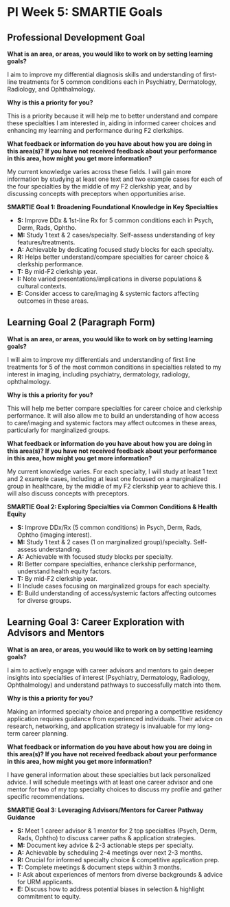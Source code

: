 # PI Week 5: SMARTIE Goals

## Professional Development Goal

**What is an area, or areas, you would like to work on by setting learning goals?**

I aim to improve my differential diagnosis skills and understanding of first-line treatments for 5 common conditions each in Psychiatry, Dermatology, Radiology, and Ophthalmology.

**Why is this a priority for you?**

This is a priority because it will help me to better understand and compare these specialties I am interested in, aiding in informed career choices and enhancing my learning and performance during F2 clerkships.

**What feedback or information do you have about how you are doing in this area(s)? If you have not received feedback about your performance in this area, how might you get more information?**

My current knowledge varies across these fields. I will gain more information by studying at least one text and two example cases for each of the four specialties by the middle of my F2 clerkship year, and by discussing concepts with preceptors when opportunities arise.

**SMARTIE Goal 1: Broadening Foundational Knowledge in Key Specialties**

*   **S:** Improve DDx & 1st-line Rx for 5 common conditions each in Psych, Derm, Rads, Ophtho.
*   **M:** Study 1 text & 2 cases/specialty. Self-assess understanding of key features/treatments.
*   **A:** Achievable by dedicating focused study blocks for each specialty.
*   **R:** Helps better understand/compare specialties for career choice & clerkship performance.
*   **T:** By mid-F2 clerkship year.
*   **I:** Note varied presentations/implications in diverse populations & cultural contexts.
*   **E:** Consider access to care/imaging & systemic factors affecting outcomes in these areas.

## Learning Goal 2 (Paragraph Form)

**What is an area, or areas, you would like to work on by setting learning goals?**

I will aim to improve my differentials and understanding of first line treatments for 5 of the most common conditions in specialties related to my interest in imaging, including psychiatry, dermatology, radiology, ophthalmology.

**Why is this a priority for you?**

This will help me better compare specialties for career choice and clerkship performance. It will also allow me to build an understanding of how access to care/imaging and systemic factors may affect outcomes in these areas, particularly for marginalized groups.

**What feedback or information do you have about how you are doing in this area(s)? If you have not received feedback about your performance in this area, how might you get more information?**

My current knowledge varies. For each specialty, I will study at least 1 text and 2 example cases, including at least one focused on a marginalized group in healthcare, by the middle of my F2 clerkship year to achieve this. I will also discuss concepts with preceptors.

**SMARTIE Goal 2: Exploring Specialties via Common Conditions & Health Equity**

*   **S:** Improve DDx/Rx (5 common conditions) in Psych, Derm, Rads, Ophtho (imaging interest).
*   **M:** Study 1 text & 2 cases (1 on marginalized group)/specialty. Self-assess understanding.
*   **A:** Achievable with focused study blocks per specialty.
*   **R:** Better compare specialties, enhance clerkship performance, understand health equity factors.
*   **T:** By mid-F2 clerkship year.
*   **I:** Include cases focusing on marginalized groups for each specialty.
*   **E:** Build understanding of access/systemic factors affecting outcomes for diverse groups.

## Learning Goal 3: Career Exploration with Advisors and Mentors

**What is an area, or areas, you would like to work on by setting learning goals?**

I aim to actively engage with career advisors and mentors to gain deeper insights into specialties of interest (Psychiatry, Dermatology, Radiology, Ophthalmology) and understand pathways to successfully match into them.

**Why is this a priority for you?**

Making an informed specialty choice and preparing a competitive residency application requires guidance from experienced individuals. Their advice on research, networking, and application strategy is invaluable for my long-term career planning.

**What feedback or information do you have about how you are doing in this area(s)? If you have not received feedback about your performance in this area, how might you get more information?**

I have general information about these specialties but lack personalized advice. I will schedule meetings with at least one career advisor and one mentor for two of my top specialty choices to discuss my profile and gather specific recommendations.

**SMARTIE Goal 3: Leveraging Advisors/Mentors for Career Pathway Guidance**

*   **S:** Meet 1 career advisor & 1 mentor for 2 top specialties (Psych, Derm, Rads, Ophtho) to discuss career paths & application strategies.
*   **M:** Document key advice & 2-3 actionable steps per specialty.
*   **A:** Achievable by scheduling 2-4 meetings over next 2-3 months.
*   **R:** Crucial for informed specialty choice & competitive application prep.
*   **T:** Complete meetings & document steps within 3 months.
*   **I:** Ask about experiences of mentors from diverse backgrounds & advice for URM applicants.
*   **E:** Discuss how to address potential biases in selection & highlight commitment to equity.
